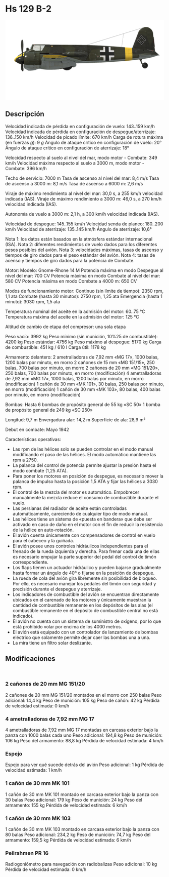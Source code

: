 ﻿# Hs 129 B-2

![hs129b2](../images/hs129b2.png)

## Descripción

Velocidad indicada de pérdida en configuración de vuelo: 143..159 km/h
Velocidad indicada de pérdida en configuración de despegue/aterrizaje: 136..150 km/h
Velocidad de picado límite: 670 km/h
Carga de rotura máxima (en fuerzas <i>g</i>): 9 <i>g</i>
Ángulo de ataque crítico en configuración de vuelo: 20°
Ángulo de ataque crítico en configuración de aterrizaje: 18°

Velocidad respecto al suelo al nivel del mar, modo motor - Combate: 349 km/h
Velocidad máxima respecto al suelo a 3000 m, modo motor - Combate: 396 km/h

Techo de servicio: 7000 m
Tasa de ascenso al nivel del mar: 8,4 m/s
Tasa de ascenso a 3000 m: 8,1 m/s
Tasa de ascenso a 6000 m: 2,6 m/s

Viraje de máximo rendimiento al nivel del mar: 30,0 s, a 255 km/h velocidad indicada (IAS).
Viraje de máximo rendimiento a 3000 m: 46,0 s, a 270 km/h velocidad indicada (IAS).

Autonomía de vuelo a 3000 m: 2,1 h, a 300 km/h velocidad indicada (IAS).

Velocidad de despegue: 145..155 km/h
Velocidad senda de planeo: 180..200 km/h
Velocidad de aterrizaje: 135..145 km/h
Ángulo de aterrizaje: 10,6°

Nota 1: los datos están basados en la atmósfera estándar internacional (ISA).
Nota 2: diferentes rendimientos de vuelo dados para los diferentes pesos posibles del avión.
Nota 3: velocidades máximas, tasas de ascenso y tiempos de giro dados para el peso estándar del avión.
Nota 4: tasas de acenso y tiempos de giro dados para la potencia de Combate.

Motor:
Modelo: Gnome-Rhone 14 M
Potencia máxima en modo Despegue al nivel del mar: 700 CV
Potencia máxima en modo Combate al nivel del mar: 580 CV
Potencia máxima en modo Combate a 4000 m: 650 CV

Modos de funcionamiento motor:
Continuo (sin límite de tiempo): 2350 rpm, 1,1 ata
Combate (hasta 30 minutos): 2750 rpm, 1,25 ata
Emergencia (hasta 1 minuto): 3030 rpm, 1,5 ata

Temperatura nominal del aceite en la admisión del motor: 60..75 °C
Temperatura máxima del aceite en la admisión del motor: 125 °C

Altitud de cambio de etapa del compresor: una sola etapa

Peso vacío: 3992 kg
Peso mínimo (sin munición, 10%25 de combustible): 4200 kg
Peso estándar: 4756 kg
Peso máximo al despegue: 5170 kg
Carga de combustible: 451 kg / 610 l
Carga útil: 1178 kg

Armamento delantero:
2 ametralladoras de 7,92 mm «MG 17», 1000 balas, 1200 balas por minuto, en morro
2 cañones de 15 mm «MG 151/15», 250 balas, 700 balas por minuto, en morro
2 cañones de 20 mm «MG 151/20», 250 balas, 700 balas por minuto, en morro (modificación)
4 ametralladoras de 7,92 mm «MG 17», 1000 balas, 1200 balas por minuto, en morro (modificación)
1 cañón de 30 mm «MK 101», 30 balas, 250 balas por minuto, en morro (modificación)
1 cañón de 30 mm «MK 103», 80 balas, 400 balas por minuto, en morro (modificación)

Bombas:
Hasta 6 bombas de propósito general de 55 kg «SC 50»
1 bomba de propósito general de 249 kg «SC 250»

Longitud: 9,7 m
Envergadura alar: 14,2 m
Superficie de ala: 28,9 m²

Debut en combate: Mayo 1942

Características operativas:
- Las rpm de las hélices solo se pueden controlar en el modo manual modificando el paso de las hélices. El modo automático mantiene las rpm a 2750.
- La palanca del control de potencia permite ajustar la presión hasta el modo combate (1,25 ATA).
- Para poner los motores en posición de despegue, es necesario mover la palanca de impulso hasta la posición 1,5 ATA y fijar las hélices a 3030 rpm.
- El control de la mezcla del motor es automático. Empobrecer manualmente la mezcla reduce el consumo de combustible durante el vuelo.
- Las persianas del radiador de aceite están controladas automáticamente, careciendo de cualquier tipo de modo manual.
- Las hélices tiene un sistema de «puesta en bandera» que debe ser activado en caso de daño en el motor con el fin de reducir la resistencia de la hélice en auto-rotación.
- El avión cuenta únicamente con compensadores de control en vuelo para el cabeceo y la guiñada.
- El avión posee unos controles hidráulicos independientes para el frenado de la rueda izquierda y derecha. Para frenar cada una de ellas es necesario empujar la parte superior del pedal del control de timón correspondiente.
- Los flaps tienen un actuador hidráulico y pueden bajarse gradualmente hasta formar un ángulo de 40º o fijarse en la posición de despegue.
- La rueda de cola del avión gira libremente sin posibilidad de bloqueo. Por ello, es necesario manejar los pedales del timón con seguridad y precisión durante el despegue y aterrizaje.
- Los indicadores de combustible del avión se encuentran directamente ubicados en el carenado de los motores y únicamente muestran la cantidad de combustible remanente en los depósitos de las alas (el combustible remanente en el depósito de combustible central no está indicado).
- El avión no cuenta con un sistema de suministro de oxígeno, por lo que está prohibido volar por encima de los 4000 metros.
- El avión está equipado con un controlador de lanzamiento de bombas eléctrico que solamente permite dejar caer las bombas una a una.
- La mira tiene un filtro solar deslizante.


## Modificaciones
﻿

### 2 cañones de 20 mm MG 151/20

2 cañones de 20 mm MG 151/20 montados en el morro con 250 balas
Peso adicional: 14,4 kg
Peso de munición: 105 kg
Peso de cañón: 42 kg
Pérdida de velocidad estimada: 0 km/h﻿

### 4 ametralladoras de 7,92 mm MG 17

4 ametralladoras de 7,92 mm MG 17 montadas en carcasa exterior bajo la panza con 1000 balas cada uno
Peso adicional: 194,8 kg
Peso de munición: 106 kg
Peso del armamento: 88,8 kg
Pérdida de velocidad estimada: 4 km/h﻿

### Espejo

Espejo para ver qué sucede detrás del avión
Peso adicional: 1 kg
Pérdida de velocidad estimada: 1 km/h﻿

### 1 cañón de 30 mm MK 101

1 cañón de 30 mm MK 101 montado en carcasa exterior bajo la panza con 30 balas
Peso adicional: 179 kg
Peso de munición: 24 kg
Peso del armamento: 155 kg
Pérdida de velocidad estimada: 6 km/h﻿

### 1 cañón de 30 mm MK 103

1 cañón de 30 mm MK 103 montado en carcasa exterior bajo la panza con 80 balas
Peso adicional: 234,2 kg
Peso de munición: 74,7 kg
Peso del armamento: 159,5 kg
Pérdida de velocidad estimada: 6 km/h﻿

### Peilrahmen PR 16

Radiogoniómetro para navegación con radiobalizas
Peso adicional: 10 kg
Pérdida de velocidad estimada: 0 km/h